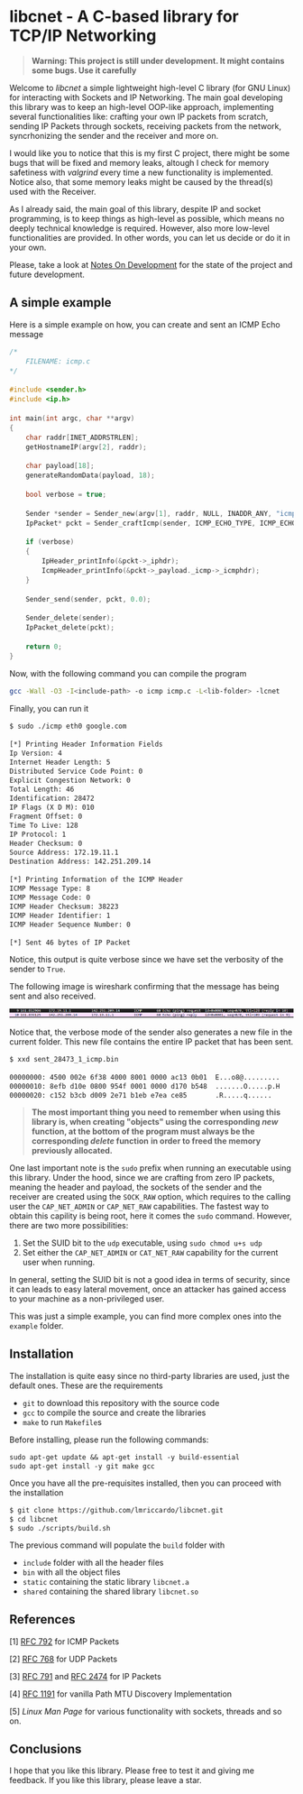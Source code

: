 # libcnet - A C-based library for TCP/IP Networking

> **Warning: This project is still under development. It might contains some bugs. Use it carefully**

Welcome to *libcnet* a simple lightweight high-level C library (for GNU Linux) for interacting with Sockets and IP Networking. The main goal
developing this library was to keep an high-level OOP-like approach, implementing several functionalities like: crafting your 
own IP packets from scratch, sending IP Packets through sockets, receiving packets from the network, syncrhonizing 
the sender and the receiver and more on. 

I would like you to notice that this is my first C project, there might be some bugs that will be fixed and memory leaks,
altough I check for memory safetiness with *valgrind* every time a new functionality is implemented. Notice also, that some
memory leaks might be caused by the thread(s) used with the Receiver. 

As I already said, the main goal of this library, despite IP and socket programming, is to keep things as high-level
as possible, which means no deeply technical knowledge is required. However, also more low-level functionalities are
provided. In other words, you can let us decide or do it in your own. 

Please, take a look at [Notes On Development](Note.md) for the state of the project and future development.

## A simple example

Here is a simple example on how, you can create and sent an ICMP Echo message

```c
/*
    FILENAME: icmp.c
*/

#include <sender.h>
#include <ip.h>

int main(int argc, char **argv)
{
    char raddr[INET_ADDRSTRLEN];
    getHostnameIP(argv[2], raddr);

    char payload[18];
    generateRandomData(payload, 18);
    
    bool verbose = true;

    Sender *sender = Sender_new(argv[1], raddr, NULL, INADDR_ANY, "icmp", verbose);
    IpPacket* pckt = Sender_craftIcmp(sender, ICMP_ECHO_TYPE, ICMP_ECHO_CODE, payload, 18);

    if (verbose)
    {
        IpHeader_printInfo(&pckt->_iphdr);
        IcmpHeader_printInfo(&pckt->_payload._icmp->_icmphdr);
    }

    Sender_send(sender, pckt, 0.0);

    Sender_delete(sender);
    IpPacket_delete(pckt);

    return 0;
}

```

Now, with the following command you can compile the program

```bash
gcc -Wall -O3 -I<include-path> -o icmp icmp.c -L<lib-folder> -lcnet
```

Finally, you can run it

```
$ sudo ./icmp eth0 google.com

[*] Printing Header Information Fields
Ip Version: 4
Internet Header Length: 5
Distributed Service Code Point: 0
Explicit Congestion Network: 0
Total Length: 46
Identification: 28472
IP Flags (X D M): 010
Fragment Offset: 0
Time To Live: 128
IP Protocol: 1
Header Checksum: 0
Source Address: 172.19.11.1
Destination Address: 142.251.209.14

[*] Printing Information of the ICMP Header
ICMP Message Type: 8
ICMP Message Code: 0
ICMP Header Checksum: 38223
ICMP Header Identifier: 1
ICMP Header Sequence Number: 0

[*] Sent 46 bytes of IP Packet
```

Notice, this output is quite verbose since we have set the verbosity of the sender to `True`. 

The following image is wireshark confirming that the message has being sent and also received.

![alt text](docs/imgs/udp-wireshark-capture.png)

Notice that, the verbose mode of the sender also generates a new file in the current folder. This new file
contains the entire IP packet that has been sent.

```
$ xxd sent_28473_1_icmp.bin

00000000: 4500 002e 6f38 4000 8001 0000 ac13 0b01  E...o8@.........
00000010: 8efb d10e 0800 954f 0001 0000 d170 b548  .......O.....p.H
00000020: c152 b3cb d009 2e71 b1eb e7ea ce85       .R.....q......
```

> **The most important thing you need to remember when using this library is, when creating "objects" using the**
> **corresponding _new_ function, at the bottom of the program must always be the corresponding _delete_ function**
> **in order to freed the memory previously allocated.**

One last important note is the `sudo` prefix when running an executable using this library. Under the hood, since
we are crafting from zero IP packets, meaning the header and payload, the sockets of the sender and the receiver
are created using the `SOCK_RAW` option, which requires to the calling user the `CAP_NET_ADMIN` or `CAP_NET_RAW` 
capabilities. The fastest way to obtain this capility is being root, here it comes the `sudo` command. However, 
there are two more possibilities:

1. Set the SUID bit to the `udp` executable, using `sudo chmod u+s udp`
2. Set either the `CAP_NET_ADMIN` or `CAT_NET_RAW` capability for the current user when running.

In general, setting the SUID bit is not a good idea in terms of security, since it can leads to easy lateral
movement, once an attacker has gained access to your machine as a non-privileged user. 

This was just a simple example, you can find more complex ones into the `example` folder.

## Installation

The installation is quite easy since no third-party libraries are used, just the default ones. These are the requirements

- `git` to download this repository with the source code
- `gcc` to compile the source and create the libraries
- `make` to run `Makefile`s

Before installing, please run the following commands:

```
sudo apt-get update && apt-get install -y build-essential
sudo apt-get install -y git make gcc
```

Once you have all the pre-requisites installed, then you can proceed with the installation

```
$ git clone https://github.com/lmriccardo/libcnet.git
$ cd libcnet
$ sudo ./scripts/build.sh
```

The previous command will populate the `build` folder with

- `include` folder with all the header files
- `bin` with all the object files
- `static` containing the static library `libcnet.a`
- `shared` containing the shared library `libcnet.so`

## References

[1] [RFC 792](https://datatracker.ietf.org/doc/html/rfc792) for ICMP Packets

[2] [RFC 768](https://datatracker.ietf.org/doc/html/rfc768) for UDP Packets

[3] [RFC 791](https://datatracker.ietf.org/doc/html/rfc791) and [RFC 2474](https://datatracker.ietf.org/doc/html/rfc2474) for IP Packets

[4] [RFC 1191](https://datatracker.ietf.org/doc/html/rfc1191) for vanilla Path MTU Discovery Implementation

[5] *Linux Man Page* for various functionality with sockets, threads and so on.

## Conclusions

I hope that you like this library. Please free to test it and giving me feedback. If you like this library, please leave a star.